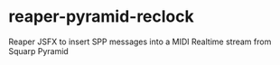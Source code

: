 # reaper-pyramid-reclock
Reaper JSFX to insert SPP messages into a MIDI Realtime stream from Squarp Pyramid
